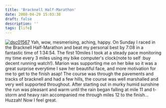 ```yaml
---
title: 'Bracknell Half-Marathon'
date: 2008-04-29 15:03:38
draft: false
description: ''
tags: [life]
---
```


[![](/shared/2008/04/dsc01567-225x3001.jpg "dsc01567")](/shared/2008/04/dsc01567.jpg) Yah, wow, mesmerising, aching, happy. On Sunday I raced in the Bracknell Half-Marathon and beat my personal best by 7:08 in a fantastic time of 1:34:54. The first 10miles I took at a steady pace monitoring my time every 3 miles using my bike computer's clock(note to self :buy decent running watch!). Marion was supporting me on her bike so it was a great surprise everytime I saw her beautiful face, and more motivation for me to get to the finish asap! The course was through the pavements and tracks of bracknell and had a few hills, the course was well marshalled and very well supported throughout. After starting out in murky humid sunshine the run was pleasant and warm until the rain began falling at mile 11 and t-storm and heavy rain accompanied me through miles 12 to the finish... Huzzah! Now I feel great.